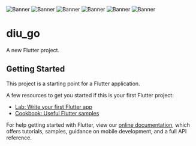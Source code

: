 ![Banner](./assets/ui1.jpg)
![Banner](./assets/ui2.jpg)
![Banner](./assets/ui3.jpg)
![Banner](./assets/ui4.jpg)
![Banner](./assets/ui5.jpg)
![Banner](./assets/ui6.jpg)


# diu_go

A new Flutter project.

## Getting Started

This project is a starting point for a Flutter application.

A few resources to get you started if this is your first Flutter project:

- [Lab: Write your first Flutter app](https://flutter.dev/docs/get-started/codelab)
- [Cookbook: Useful Flutter samples](https://flutter.dev/docs/cookbook)

For help getting started with Flutter, view our
[online documentation](https://flutter.dev/docs), which offers tutorials,
samples, guidance on mobile development, and a full API reference.
